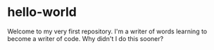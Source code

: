 # hello-world
Welcome to my very first repository. I'm a writer of words learning to become a writer of code. Why didn't I do this sooner?
